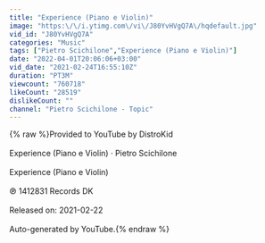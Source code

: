 ```yaml
---
title: "Experience (Piano e Violin)"
image: "https:\/\/i.ytimg.com\/vi\/J80YvHVgQ7A\/hqdefault.jpg"
vid_id: "J80YvHVgQ7A"
categories: "Music"
tags: ["Pietro Scichilone","Experience (Piano e Violin)"]
date: "2022-04-01T20:06:06+03:00"
vid_date: "2021-02-24T16:55:10Z"
duration: "PT3M"
viewcount: "760718"
likeCount: "28519"
dislikeCount: ""
channel: "Pietro Scichilone - Topic"
---
```

{% raw %}Provided to YouTube by DistroKid<br /><br />Experience (Piano e Violin) · Pietro Scichilone<br /><br />Experience (Piano e Violin)<br /><br />℗ 1412831 Records DK<br /><br />Released on: 2021-02-22<br /><br />Auto-generated by YouTube.{% endraw %}
